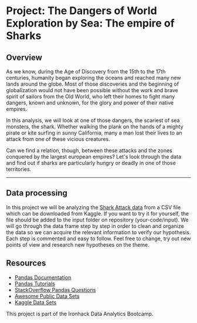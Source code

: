 
# Project: The Dangers of World Exploration by Sea: The empire of Sharks

## Overview

As we know, during the Age of Discovery from the 15th to the 17th centuries, humanity began exploring the oceans and reached many new lands around the globe. Most of those discoveries and the beginning of globalization would not have been possible without the work and brave spirit of sailors from the Old World, who left their homes to fight many dangers, known and unknown, for the glory and power of their native empires.

In this analysis, we will look at one of those dangers, the scariest of sea monsters, the shark. Whether walking the plank on the hands of a mighty pirate or kite surfing in sunny California, many a man lost their lives to an attack from one of these vicious creatures. 

Can we find a relation, though, between these attacks and the zones conquered by the largest european empires? Let's look through the data and find out if sharks are particularly hungry or deadly in one of those territories.

---

## Data processing

In this project we will be analyzing the [Shark Attack data](https://www.kaggle.com/teajay/global-shark-attacks/version/1) from a CSV file which can be downloaded from Kaggle. If you want to try it for yourself, the file should be added to the input folder on repository (your-code/input).
We will go through the data frame step by step in order to clean and organize the data so we can acquire the relevant information to verify our hypothesis. Each step is commented and easy to follow.
Feel free to change, try out new points of view and research new hypotheses on the theme.

## Resources

* [Pandas Documentation](https://pandas.pydata.org/pandas-docs/stable/)
* [Pandas Tutorials](https://pandas.pydata.org/pandas-docs/stable/tutorials.html)
* [StackOverflow Pandas Questions](https://stackoverflow.com/questions/tagged/pandas)
* [Awesome Public Data Sets](https://github.com/awesomedata/awesome-public-datasets)
* [Kaggle Data Sets](https://www.kaggle.com/datasets)

This project is part of the Ironhack Data Analytics Bootcamp.